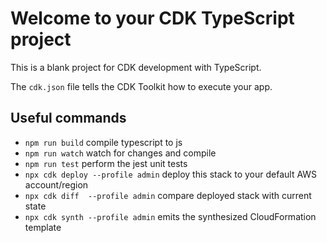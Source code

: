 # Welcome to your CDK TypeScript project

This is a blank project for CDK development with TypeScript.

The `cdk.json` file tells the CDK Toolkit how to execute your app.

## Useful commands

* `npm run build`   compile typescript to js
* `npm run watch`   watch for changes and compile
* `npm run test`    perform the jest unit tests
* `npx cdk deploy --profile admin`  deploy this stack to your default AWS account/region
* `npx cdk diff  --profile admin`    compare deployed stack with current state
* `npx cdk synth --profile admin`   emits the synthesized CloudFormation template
